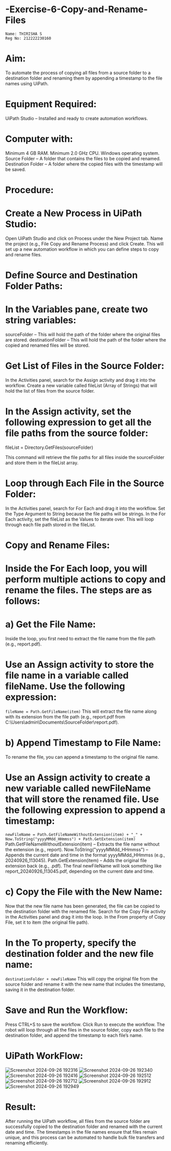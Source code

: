 # -Exercise-6-Copy-and-Rename-Files

```
Name: THIRISHA S
Reg No: 212222230160
```

# Aim:
To automate the process of copying all files from a source folder to a destination folder and renaming them by appending a timestamp to the file names using UiPath.

# Equipment Required:
UiPath Studio – Installed and ready to create automation workflows.
# Computer with:
Minimum 4 GB RAM.
Minimum 2.0 GHz CPU.
Windows operating system.
Source Folder – A folder that contains the files to be copied and renamed.
Destination Folder – A folder where the copied files with the timestamp will be saved.

# Procedure:
# Create a New Process in UiPath Studio:
Open UiPath Studio and click on Process under the New Project tab.
Name the project (e.g., File Copy and Rename Process) and click Create.
This will set up a new automation workflow in which you can define steps to copy and rename files.

# Define Source and Destination Folder Paths:
# In the Variables pane, create two string variables:
sourceFolder – This will hold the path of the folder where the original files are stored.
destinationFolder – This will hold the path of the folder where the copied and renamed files will be stored.

# Get List of Files in the Source Folder:
In the Activities panel, search for the Assign activity and drag it into the workflow.
Create a new variable called fileList (Array of Strings) that will hold the list of files from the source folder.

# In the Assign activity, set the following expression to get all the file paths from the source folder:
fileList = Directory.GetFiles(sourceFolder)

This command will retrieve the file paths for all files inside the sourceFolder and store them in the fileList array.

# Loop through Each File in the Source Folder:
In the Activities panel, search for For Each and drag it into the workflow.
Set the Type Argument to String because the file paths will be strings.
In the For Each activity, set the fileList as the Values to iterate over. This will loop through each file path stored in the fileList.

# Copy and Rename Files:
# Inside the For Each loop, you will perform multiple actions to copy and rename the files. The steps are as follows:
# a) Get the File Name:
Inside the loop, you first need to extract the file name from the file path (e.g., report.pdf).

# Use an Assign activity to store the file name in a variable called fileName. Use the following expression:
``` fileName = Path.GetFileName(item) ``` This will extract the file name along with its extension from the file path (e.g., report.pdf from C:\Users\admin\Documents\SourceFolder\report.pdf).

# b) Append Timestamp to File Name:
To rename the file, you can append a timestamp to the original file name.
# Use an Assign activity to create a new variable called newFileName that will store the renamed file. Use the following expression to append a timestamp:
``` newFileName = Path.GetFileNameWithoutExtension(item) + "_" + Now.ToString("yyyyMMdd_HHmmss") + Path.GetExtension(item) ``` Path.GetFileNameWithoutExtension(item) – Extracts the file name without the extension (e.g., report).
Now.ToString("yyyyMMdd_HHmmss") – Appends the current date and time in the format yyyyMMdd_HHmmss (e.g., 20240926_113045).
Path.GetExtension(item) – Adds the original file extension back (e.g., .pdf).
The final newFileName will look something like report_20240926_113045.pdf, depending on the current date and time.

# c) Copy the File with the New Name:
Now that the new file name has been generated, the file can be copied to the destination folder with the renamed file.
Search for the Copy File activity in the Activities panel and drag it into the loop.
In the From property of Copy File, set it to item (the original file path).

# In the To property, specify the destination folder and the new file name:
``` destinationFolder + newFileName ``` This will copy the original file from the source folder and rename it with the new name that includes the timestamp, saving it in the destination folder.

# Save and Run the Workflow:
Press CTRL+S to save the workflow.
Click Run to execute the workflow.
The robot will loop through all the files in the source folder, copy each file to the destination folder, and append the timestamp to each file’s name.

# UiPath WorkFlow:
![Screenshot 2024-09-26 192316](https://github.com/user-attachments/assets/1f7fb358-8f20-4cd2-9ad7-cf8640e1047b)
![Screenshot 2024-09-26 192340](https://github.com/user-attachments/assets/f913e5a7-29eb-4e83-a048-350cff00c0e5)
![Screenshot 2024-09-26 192416](https://github.com/user-attachments/assets/463027cc-2bb9-4ced-9a81-5bc35dfe2528)
![Screenshot 2024-09-26 192512](https://github.com/user-attachments/assets/b67914af-b398-4f15-a2b7-f636260a564c)
![Screenshot 2024-09-26 192712](https://github.com/user-attachments/assets/4eb6fe6d-f6bf-4dcf-a744-37aa2cdf238a)
![Screenshot 2024-09-26 192912](https://github.com/user-attachments/assets/2c4280a7-c07f-4b31-9e47-452296510d9d)
![Screenshot 2024-09-26 192949](https://github.com/user-attachments/assets/d445d8f3-3815-48a5-b396-d19ef0391c7a)

# Result:
After running the UiPath workflow, all files from the source folder are successfully copied to the destination folder and renamed with the current date and time. The timestamps in the file names ensure that files remain unique, and this process can be automated to handle bulk file transfers and renaming efficiently.







